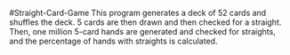 #Straight-Card-Game
This program generates a deck of 52 cards and shuffles the deck. 
5 cards are then drawn and then checked for a straight.
Then, one million 5-card hands are generated and checked for straights,
and the percentage of hands with straights is calculated. 
